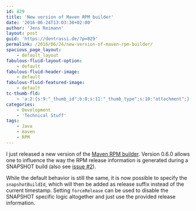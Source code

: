 ```yaml
---
id: 829
title: 'New version of Maven RPM builder'
date: '2016-06-24T13:03:30+02:00'
author: 'Jens Reimann'
layout: post
guid: 'https://dentrassi.de/?p=829'
permalink: /2016/06/24/new-version-of-maven-rpm-builder/
spacious_page_layout:
    - default_layout
fabulous-fluid-layout-option:
    - default
fabulous-fluid-header-image:
    - default
fabulous-fluid-featured-image:
    - default
tc-thumb-fld:
    - 'a:2:{s:9:"_thumb_id";b:0;s:11:"_thumb_type";s:10:"attachment";}'
categories:
    - Development
    - 'Technical Stuff'
tags:
    - Java
    - maven
    - RPM
---
```


I just released a new version of the [Maven RPM builder](https://ctron.github.io/rpm-builder/). Version 0.6.0 allows one to influence the way the RPM release information is generated during a SNAPSHOT build (also see [issue #2](https://github.com/ctron/rpm-builder/issues/2)).

While the default behavior is still the same, it is now possible to specify the `snapshotBuildId`, which will then be added as release suffix instead of the current timestamp. Setting `forceRelease` can be used to disable the SNAPSHOT specific logic altogether and just use the provided release information.